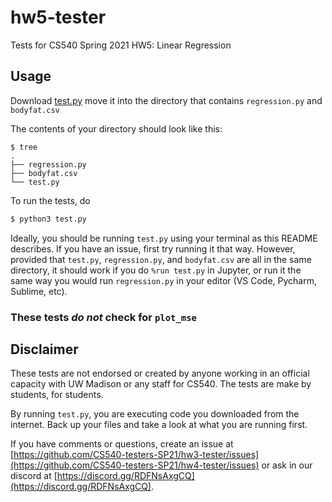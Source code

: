 # hw5-tester

Tests for CS540 Spring 2021 HW5: Linear Regression

## Usage

Download [test.py](test.py) move it into the directory that contains `regression.py` and `bodyfat.csv`

The contents of your directory should look like this:

```shell
$ tree
.
├── regression.py
├── bodyfat.csv
└── test.py
```

To run the tests, do

```python
$ python3 test.py
```

Ideally, you should be running `test.py` using your terminal as this README describes. If you have an issue, first try running it that way. However, provided that `test.py`, `regression.py`, and `bodyfat.csv` are all in the same directory, it should work if you do `%run test.py` in Jupyter, or run it the same way you would run `regression.py` in your editor (VS Code, Pycharm, Sublime, etc).

### These tests _do not_ check for `plot_mse`

## Disclaimer

These tests are not endorsed or created by anyone working in an official capacity with UW Madison or any staff for CS540. The tests are make by students, for students.

By running `test.py`, you are executing code you downloaded from the internet. Back up your files and take a look at what you are running first.

If you have comments or questions, create an issue at [https://github.com/CS540-testers-SP21/hw3-tester/issues](https://github.com/CS540-testers-SP21/hw4-tester/issues) or ask in our discord at [https://discord.gg/RDFNsAxgCQ](https://discord.gg/RDFNsAxgCQ).
